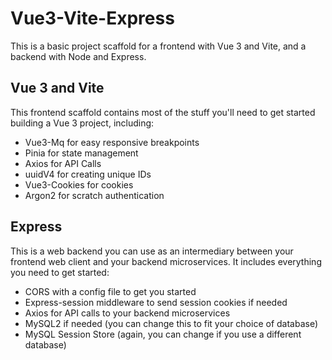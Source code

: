 # Vue3-Vite-Express
This is a basic project scaffold for a frontend with Vue 3 and Vite, and a backend with Node and Express.

## Vue 3 and Vite
This frontend scaffold contains most of the stuff you'll need to get started building a Vue 3 project, including:
  - Vue3-Mq for easy responsive breakpoints
  - Pinia for state management
  - Axios for API Calls
  - uuidV4 for creating unique IDs
  - Vue3-Cookies for cookies
  - Argon2 for scratch authentication
  
 ## Express
 This is a web backend you can use as an intermediary between your frontend web client and your backend microservices. It includes everything you need to get started:
  - CORS with a config file to get you started
  - Express-session middleware to send session cookies if needed
  - Axios for API calls to your backend microservices
  - MySQL2 if needed (you can change this to fit your choice of database)
  - MySQL Session Store (again, you can change if you use a different database)
